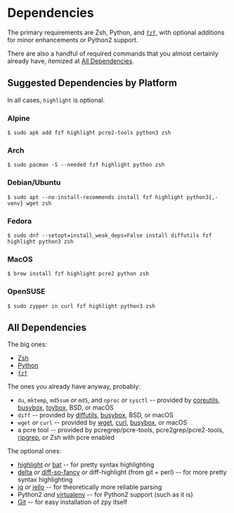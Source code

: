 # Dependencies

The primary requirements are Zsh, Python, and [`fzf`](https://github.com/junegunn/fzf),
with optional additions for minor enhancements or Python2 support.

There are also a handful of required commands that you almost certainly already have,
itemized at [All Dependencies](deps.md#all-dependencies).

## Suggested Dependencies by Platform

In all cases, `highlight` is optional.

### Alpine

```console
$ sudo apk add fzf highlight pcre2-tools python3 zsh
```

### Arch

```console
$ sudo pacman -S --needed fzf highlight python zsh
```

### Debian/Ubuntu

```console
$ sudo apt --no-install-recommends install fzf highlight python3{,-venv} wget zsh
```

### Fedora

```console
$ sudo dnf --setopt=install_weak_deps=False install diffutils fzf highlight python3 zsh
```

### MacOS

```console
$ brew install fzf highlight pcre2 python zsh
```

### OpenSUSE

```console
$ sudo zypper in curl fzf highlight python3 zsh
```

## All Dependencies

The big ones:

- [Zsh](https://repology.org/project/zsh/versions)
- [Python](https://repology.org/project/python/versions)
- [`fzf`](https://github.com/junegunn/fzf)

The ones you already have anyway, probably:

- `du`, `mktemp`, `md5sum` *or* `md5`, and `nproc` *or* `sysctl` -- provided by
  [coreutils](https://repology.org/project/coreutils/versions),
  [busybox](https://repology.org/project/busybox/versions),
  [toybox](https://repology.org/project/toybox/versions),
  BSD,
  or macOS
- `diff` -- provided by
  [diffutils](https://repology.org/project/diffutils/versions),
  [busybox](https://repology.org/project/busybox/versions),
  BSD,
  or macOS
- `wget` *or* `curl` -- provided by
  [wget](https://repology.org/project/wget/versions),
  [curl](https://repology.org/project/curl/versions),
  [busybox](https://repology.org/project/busybox/versions),
  or macOS
- a pcre tool -- provided by
  pcregrep/pcre-tools,
  pcre2grep/pcre2-tools,
  [ripgrep](https://repology.org/project/ripgrep/versions),
  or Zsh with pcre enabled

The optional ones:

- [highlight](https://repology.org/project/highlight/versions)
  *or* [bat](https://repology.org/project/bat/versions)
  -- for pretty syntax highlighting
- [delta](https://repology.org/project/git-delta/versions)
  *or* [diff-so-fancy](https://repology.org/project/diff-so-fancy/versions)
  *or* diff-highlight (from git + perl)
  -- for more pretty syntax highlighting
- [jq](https://repology.org/project/jq/versions)
  *or* [jello](https://pypi.org/project/jello/)
  -- for theoretically more reliable parsing
- Python2 *and* [virtualenv](https://repology.org/project/python:virtualenv/versions)
  -- for Python2 support (such as it is)
- [Git](https://git-scm.com/)
  -- for easy installation of zpy itself
